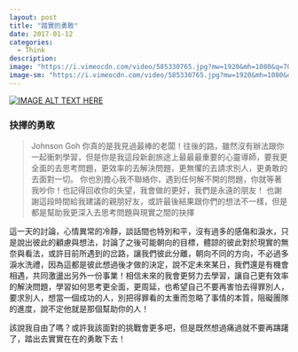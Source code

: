 ```yaml
---
layout: post
title: "踏實的勇敢"
date: 2017-01-12
categories:
  - Think
description:
image: "https://i.vimeocdn.com/video/585330765.jpg?mw=1920&mh=1080&q=70"
image-sm: "https://i.vimeocdn.com/video/585330765.jpg?mw=1920&mh=1080&q=70"
---
```


[![IMAGE ALT TEXT HERE](http://img.youtube.com/vi/3wrto8oJu5A/0.jpg)](www.youtube.com/watch?v=3wrto8oJu5A)

### 抉擇的勇敢
> Johnson Goh 你真的是我見過最棒的老闆！往後的路，雖然沒有辦法跟你一起衝刺學習，但是你是我這段新創旅途上最最最重要的心靈導師，要我更全面的去思考問題，更效率的去解決問題，更無懼的去請求別人，更勇敢的去面對一切。
你也別擔心我不聯絡你，遇到任何解不開的問題，你就等著我吵你！也記得回收你的失望，我會做的更好，我們是永遠的朋友！
也謝謝這段時間給我建議的親朋好友，或許最後結果跟你們的想法不一樣，但是都是幫助我更深入去思考問題與現實之間的抉擇

這一天的討論，心情異常的冷靜，談話間也特別和平，沒有過多的感傷和淚水，只是說出彼此的顧慮與想法，討論了之後可能朝向的目標，體諒的彼此對於現實的無奈與看法，或許目前所遇到的岔路，讓我們彼此分離，朝向不同的方向，不必過多淚水洗禮，因為這都是彼此想過後才做的決定，說不定未來某日，我們還是有機會相遇，共同激盪出另外一份事業！相信未來的我會更努力去學習，讓自己更有效率的解決問題，學習如何思考更全面，更周延，也希望自己不要再害怕去得罪別人，要求別人，想當一個成功的人，別把得罪看的太重而忽略了事情的本質，阻礙團隊的進度，說不定他就是那個幫助你的人！

該說我自由了嗎？或許我該面對的挑戰會更多吧，但是既然想過痛過就不要再躊躇了，踏出去實實在在的勇敢下去！
